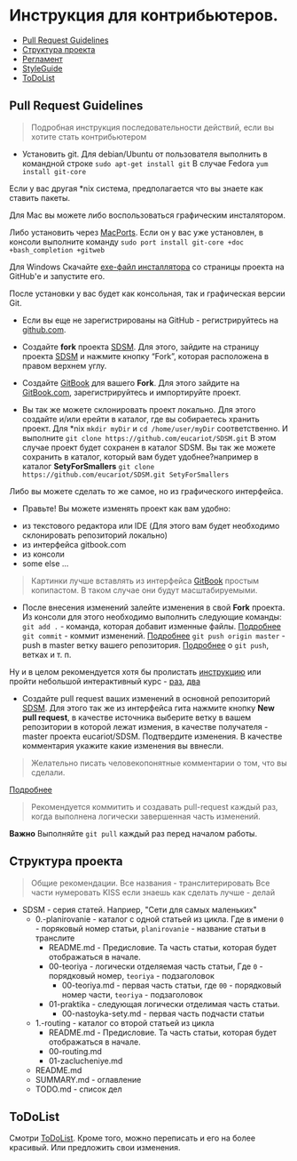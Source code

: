 # Инструкция для контрибьютеров.

- [Pull Request Guidelines](#pull-request-guidelines)
- [Структура проекта](#project-structure)
- [Регламент](#Регламент)
- [StyleGuide](#StyleGuide)
- [ToDoList](#ToDoList)

## Pull Request Guidelines

> Подробная инструкция последовательности действий, если вы хотите стать контрибьютером

* Установить git.
Для debian/Ubuntu от пользователя выполнить в командной строке `sudo apt-get install git`
В случае Fedora `yum install git-core`

Если у вас другая *nix система, предполагается что вы знаете как ставить пакеты. 

Для Mac вы можете либо воспользоваться графическим инсталятором.

Либо установить через [MacPorts](http://www.macports.org). 
Если он у вас уже установлен, в консоли выполните команду `sudo port install git-core +doc +bash_completion +gitweb`

Для Windows
Cкачайте [exe-файл инсталлятора](http://msysgit.github.com/) со страницы проекта на GitHub'е и запустите его.

После установки у вас будет как консольная, так и графическая версии Git.

* Если вы еще не зарегистрированы на GitHub - регистрируйтесь на [github.com](https://github.com/join?source=login).

* Создайте **fork** проекта [SDSM](https://github.com/eucariot/SDSM.git).
Для этого, зайдите на страницу проекта [SDSM](https://github.com/eucariot/SDSM.git) и нажмите кнопку “Fork”, которая расположена в правом верхнем углу.

* Создайте [GitBook](https://gitbook.com) для вашего **Fork**. Для этого зайдите на [GitBook.com](https://gitbook.com), зарегистрируйтесь и импортируйте проект.

* Вы так же можете склонировать проект локально. Для этого создайте и/или ерейти в каталог, где вы собираетесь хранить проект. 
Для *nix `mkdir myDir` и `cd /home/user/myDir` соответственно. И выполните `git clone https://github.com/eucariot/SDSM.git`
В этом случае проект будет сохранен в каталог SDSM.
Вы так же можете сохранить в каталог, который вам будет удобнее?например в каталог **SetyForSmallers** `git clone https://github.com/eucariot/SDSM.git SetyForSmallers`

Либо вы можете сделать то же самое, но из графического интерфейса. 

* Правьте!
Вы можете изменять проект как вам удобно: 
 - из текстового редактора или IDE (Для этого вам будет необходимо склонировать репозиторий локально)
 - из интерфейса gitbook.com
 - из консоли
 - some else ...

> Картинки лучше вставлять из интерфейса [GitBook](https://gitbook.com) простым копипастом. В таком случае они будут масштабируемыми.

* После внесения изменений залейте изменения в свой **Fork** проекта. 
Из консоли для этого необходимо выполнить следующие команды:
`git add .` - команда, которая добавит изменные файлы. [Подробнее](https://git-scm.com/docs/git-add)
`git commit` - коммит изменений. [Подробнее]()
`git push origin master` - push в master ветку вашего репозитория. [Подробнее](https://guides.github.com/introduction/git-handbook/) о `git push`, ветках и т. п. 

Ну и в целом рекомендуется хотя бы пролистать [инструкцию](https://git-scm.com/book/en/v2) или пройти небольшой интерактивный курс - [раз](https://try.github.io/), [два](https://githowto.com/ru)

* Создайте pull request ваших изменений в основной репозиторий [SDSM](https://github.com/eucariot/SDSM.git).
Для этого так же из интерфейса гита нажмите кнопку **New pull request**, в качестве источника выберите ветку в вашем репозитории в которой лежат измения, в качестве получателя - master проекта eucariot/SDSM. Подтвердите изменения. В качестве комментария укажите какие изменения вы ввнесли. 

> Желательно писать человекопонятные комментарии о том, что вы сделали.

[Подробнее](https://git-scm.com/book/en/v2/Distributed-Git-Contributing-to-a-Project)

> Рекомендуется коммитить и создавать pull-request каждый раз, когда выполнена логически завершенная часть изменений.

**Важно** 
Выполняйте `git pull` каждый раз перед началом работы. 

## Структура проекта

> Общие рекомендации. Все названия - транслитерировать Все части нумеровать KISS если знаешь как сделать лучше - делай

* SDSM - серия статей. Наприер, "Сети для самых маленьких"
  * 0.-planirovanie - каталог с одной статьей из цикла. Где в имени `0` - поряковый номер статьи, `planirovanie` - название статьи в транслите
    * README.md - Предисловие. Та часть статьи, которая будет отображаться в начале. 
    * 00-teoriya - логически отделяемая часть статьи, Где `0` - порядковый номер, `teoriya` - подзаголовок
      * 00-teoriya.md - первая часть статьи, где `00` - порядковый номер части, `teoriya` - подзаголовок
    * 01-praktika - следующая логически отделимая часть статьи.
      * 00-nastoyka-sety.md - первая часть подчасти статьи
  * 1.-routing - каталог со второй статьей из цикла
    * README.md - Предисловие. Та часть статьи, которая будет отображаться в начале. 
    * 00-routing.md 
    * 01-zaclucheniye.md
  * README.md
  * SUMMARY.md - оглавление
  * TODO.md - список дел

## ToDoList

Смотри [ToDoList](./TODO.md). Кроме того, можно переписать и его на более красивый. Или предложить свои изменения.